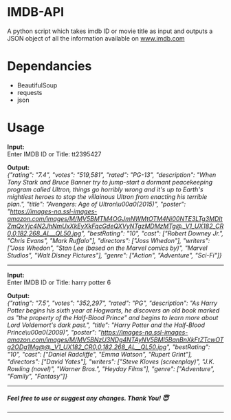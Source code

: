 # IMDB-API

A python script which takes imdb ID or movie title as input and outputs a JSON object of all the information available on www.imdb.com

# Dependancies
* BeautifulSoup
* requests
* json

# Usage

<b>Input:</b><br>
Enter IMDB ID or Title: tt2395427

<b>Output:</b><br>
<i>{"rating": "7.4", "votes": "519,581", "rated": "PG-13", "description": "When Tony Stark and Bruce Banner try to jump-start a dormant peacekeeping program called Ultron, things go horribly wrong and it's up to Earth's mightiest heroes to stop the villainous Ultron from enacting his terrible plan.", "title": "Avengers: Age of Ultron\u00a0(2015)", "poster": "https://images-na.ssl-images-amazon.com/images/M/MV5BMTM4OGJmNWMtOTM4Ni00NTE3LTg3MDItZmQxYjc4N2JhNmUxXkEyXkFqcGdeQXVyNTgzMDMzMTg@._V1_UX182_CR0,0,182,268_AL__QL50.jpg", "bestRating": "10", "cast": ["Robert Downey Jr.", "Chris Evans", "Mark Ruffalo"], "directors": ["Joss Whedon"], "writers": ["Joss Whedon", "Stan Lee (based on the Marvel comics by)", "Marvel Studios", "Walt Disney Pictures"], "genre": ["Action", "Adventure", "Sci-Fi"]}
</i>

<hr>
<b>Input:</b><br>
Enter IMDB ID or Title: harry potter 6

<b>Output:</b><br>
<i>{"rating": "7.5", "votes": "352,297", "rated": "PG", "description": "As Harry Potter begins his sixth year at Hogwarts, he discovers an old book marked as \"the property of the Half-Blood Prince\" and begins to learn more about Lord Voldemort's dark past.", "title": "Harry Potter and the Half-Blood Prince\u00a0(2009)", "poster": "https://images-na.ssl-images-amazon.com/images/M/MV5BNzU3NDg4NTAyNV5BMl5BanBnXkFtZTcwOTg2ODg1Mg@@._V1_UX182_CR0,0,182,268_AL__QL50.jpg", "bestRating": "10", "cast": ["Daniel Radcliffe", "Emma Watson", "Rupert Grint"], "directors": ["David Yates"], "writers": ["Steve Kloves (screenplay)", "J.K. Rowling (novel)", "Warner Bros.", "Heyday Films"], "genre": ["Adventure", "Family", "Fantasy"]}
</i>
<br><hr>
<h5>Feel free to use or suggest any changes. Thank You! &#128519;</h5>
<hr>
